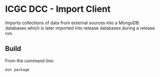 ICGC DCC - Import Client
===

Imports collections of data from external sources into a MongoDB databases which is later imported into release databases during a release run.


Build
---

From the command line:

	mvn package


